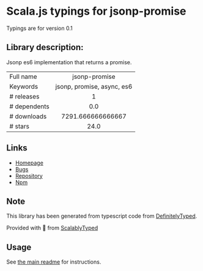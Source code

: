 
# Scala.js typings for jsonp-promise

Typings are for version 0.1

## Library description:
Jsonp es6 implementation that returns a promise.

|                    |                 |
| ------------------ | :-------------: |
| Full name          | jsonp-promise |
| Keywords           | jsonp, promise, async, es6 |
| # releases         | 1 |
| # dependents       | 0.0 |
| # downloads        | 7291.666666666667 |
| # stars            | 24.0 |

## Links
- [Homepage](https://github.com/alexbardas/jsonp-promise)
- [Bugs](https://github.com/alexbardas/jsonp-promise/issues)
- [Repository](https://github.com/alexbardas/jsonp-promise)
- [Npm](https://www.npmjs.com/package/jsonp-promise)
    


## Note
This library has been generated from typescript code from [DefinitelyTyped](https://definitelytyped.org).

Provided with :purple_heart: from [ScalablyTyped](https://github.com/oyvindberg/ScalablyTyped)

## Usage
See [the main readme](../../readme.md) for instructions.


